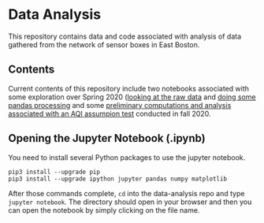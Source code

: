 # Data Analysis
This repository contains data and code associated with analysis of data gathered from the network of sensor boxes in East Boston.

## Contents
Current contents of this repository include two notebooks associated with some exploration over Spring 2020 ([looking at the raw data](https://github.com/airpartners/data-analysis/blob/master/SP19-raw-data-analysis-test.ipynb) and [doing some pandas processing](https://github.com/airpartners/data-analysis/blob/master/SP19-data-analysis-test.ipynb) and some [preliminary computations and analysis associated with an AQI assumpion test](https://github.com/airpartners/data-analysis/blob/master/aqi-analysis.ipynb) conducted in fall 2020.

## Opening the Jupyter Notebook (.ipynb)
You need to install several Python packages to use the jupyter notebook.
```
pip3 install --upgrade pip
pip3 install --upgrade ipython jupyter pandas numpy matplotlib
```

After those commands complete, `cd` into the data-analysis repo and type `jupyter notebook`. The directory should open in your browser and then you can open the notebook by simply clicking on the file name.
